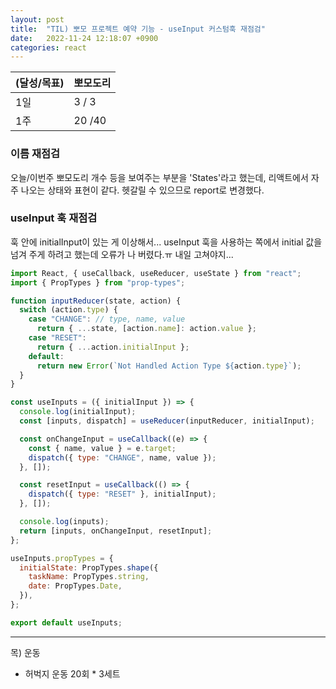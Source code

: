 ```yaml
---
layout: post
title:  "TIL) 뽀모 프로젝트 예약 기능 - useInput 커스텀훅 재점검"
date:   2022-11-24 12:18:07 +0900
categories: react
---
```


| (달성/목표) | 뽀모도리   |
|----|--------|
| 1일 | 3 / 3  |
| 1주 | 20 /40 |


### 이름 재점검

오늘/이번주 뽀모도리 개수 등을 보여주는 부분을 'States'라고 했는데, 리액트에서 자주 나오는 상태와 표현이 같다. 헷갈릴 수 있으므로 report로 변경했다.


### useInput 훅 재점검

훅 안에 initialInput이 있는 게 이상해서... useInput 훅을 사용하는 쪽에서 initial 값을 넘겨 주게 하려고 했는데 오류가 나 버렸다.ㅠ 내일 고쳐야지...

```jsx
import React, { useCallback, useReducer, useState } from "react";
import { PropTypes } from "prop-types";

function inputReducer(state, action) {
  switch (action.type) {
    case "CHANGE": // type, name, value
      return { ...state, [action.name]: action.value };
    case "RESET":
      return { ...action.initialInput };
    default:
      return new Error(`Not Handled Action Type ${action.type}`);
  }
}

const useInputs = ({ initialInput }) => {
  console.log(initialInput);
  const [inputs, dispatch] = useReducer(inputReducer, initialInput);

  const onChangeInput = useCallback((e) => {
    const { name, value } = e.target;
    dispatch({ type: "CHANGE", name, value });
  }, []);

  const resetInput = useCallback(() => {
    dispatch({ type: "RESET" }, initialInput);
  }, []);

  console.log(inputs);
  return [inputs, onChangeInput, resetInput];
};

useInputs.propTypes = {
  initialState: PropTypes.shape({
    taskName: PropTypes.string,
    date: PropTypes.Date,
  }),
};

export default useInputs;

```


<hr />
목) 운동<br>

* 허벅지 운동 20회 * 3세트



